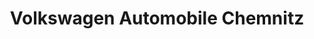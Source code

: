 ---
title: "Volkswagen Automobile Chemnitz"
url: /chemnitz/volkswagen-automobile-chemnitz-roehrsdorfer-allee/
shop: Autohaus
---